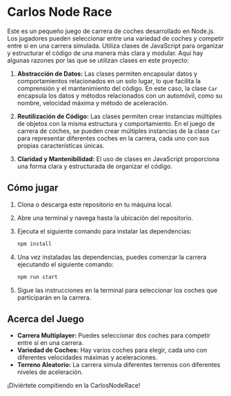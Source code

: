 # Carlos Node Race

Este es un pequeño juego de carrera de coches desarrollado en Node.js. Los jugadores pueden seleccionar entre una variedad de coches y competir entre sí en una carrera simulada.
Utiliza clases de JavaScript para organizar y estructurar el código de una manera más clara y modular. Aquí hay algunas razones por las que se utilizan clases en este proyecto:

1. **Abstracción de Datos:** Las clases permiten encapsular datos y comportamientos relacionados en un solo lugar, lo que facilita la comprensión y el mantenimiento del código. En este caso, la clase `Car` encapsula los datos y métodos relacionados con un automóvil, como su nombre, velocidad máxima y método de aceleración.

2. **Reutilización de Código:** Las clases permiten crear instancias múltiples de objetos con la misma estructura y comportamiento. En el juego de carrera de coches, se pueden crear múltiples instancias de la clase `Car` para representar diferentes coches en la carrera, cada uno con sus propias características únicas.


3. **Claridad y Mantenibilidad:** El uso de clases en JavaScript proporciona una forma clara y estructurada de organizar el código.


## Cómo jugar

1. Clona o descarga este repositorio en tu máquina local.
2. Abre una terminal y navega hasta la ubicación del repositorio.
3. Ejecuta el siguiente comando para instalar las dependencias:

    ```bash
    npm install
    ```

4. Una vez instaladas las dependencias, puedes comenzar la carrera ejecutando el siguiente comando:

    ```bash
    npm run start
    ```

5. Sigue las instrucciones en la terminal para seleccionar los coches que participarán en la carrera.

## Acerca del Juego

- **Carrera Multiplayer:** Puedes seleccionar dos coches para competir entre sí en una carrera.
- **Variedad de Coches:** Hay varios coches para elegir, cada uno con diferentes velocidades máximas y aceleraciones.
- **Terreno Aleatorio:** La carrera simula diferentes terrenos con diferentes niveles de aceleración.

¡Diviértete compitiendo en la CarlosNodeRace!